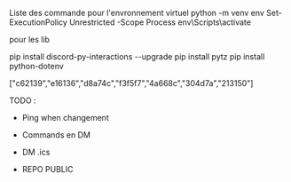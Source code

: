 Liste des commande pour l'envronnement virtuel 
python -m venv env
Set-ExecutionPolicy Unrestricted -Scope Process
env\Scripts\activate

pour les lib

pip install discord-py-interactions --upgrade
pip install pytz
pip install python-dotenv

["c62139","e16136","d8a74c","f3f5f7","4a668c","304d7a","213150"]

TODO :
- Ping when changement
- Commands en DM
- DM .ics 

- REPO PUBLIC

